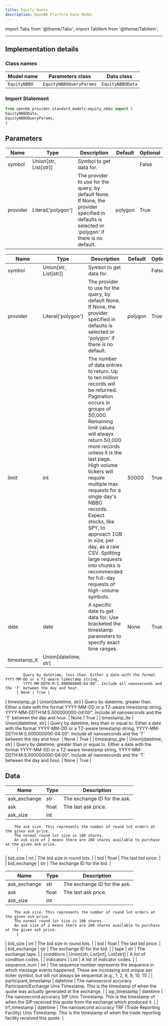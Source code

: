 ```yaml
---
title: Equity Quote
description: OpenBB Platform Data Model
---
```


<!-- markdownlint-disable MD012 MD031 MD033 -->

import Tabs from '@theme/Tabs';
import TabItem from '@theme/TabItem';

---

## Implementation details

### Class names

| Model name | Parameters class | Data class |
| ---------- | ---------------- | ---------- |
| `EquityNBBO` | `EquityNBBOQueryParams` | `EquityNBBOData` |

### Import Statement

```python
from openbb_provider.standard_models.equity_nbbo import (
EquityNBBOData,
EquityNBBOQueryParams,
)
```

## Parameters

<Tabs>
<TabItem value="standard" label="Standard">

| Name | Type | Description | Default | Optional |
| ---- | ---- | ----------- | ------- | -------- |
| symbol | Union[str, List[str]] | Symbol to get data for. |  | False |
| provider | Literal['polygon'] | The provider to use for the query, by default None. If None, the provider specified in defaults is selected or 'polygon' if there is no default. | polygon | True |
</TabItem>

<TabItem value='polygon' label='polygon'>

| Name | Type | Description | Default | Optional |
| ---- | ---- | ----------- | ------- | -------- |
| symbol | Union[str, List[str]] | Symbol to get data for. |  | False |
| provider | Literal['polygon'] | The provider to use for the query, by default None. If None, the provider specified in defaults is selected or 'polygon' if there is no default. | polygon | True |
| limit | int | The number of data entries to return. Up to ten million records will be returned. Pagination occurs in groups of 50,000. Remaining limit values will always return 50,000 more records unless it is the last page. High volume tickers will require multiple max requests for a single day's NBBO records. Expect stocks, like SPY, to approach 1GB in size, per day, as a raw CSV. Splitting large requests into chunks is recommended for full-day requests of high-volume symbols. | 50000 | True |
| date | date | A specific date to get data for. Use bracketed the timestamp parameters to specify exact time ranges. | None | True |
| timestamp_lt | Union[datetime, str] | 
            Query by datetime, less than. Either a date with the format YYYY-MM-DD or a TZ-aware timestamp string,
            YYYY-MM-DDTH:M:S.000000000-04:00". Include all nanoseconds and the 'T' between the day and hour.
         | None | True |
| timestamp_gt | Union[datetime, str] | 
            Query by datetime, greater than. Either a date with the format YYYY-MM-DD or a TZ-aware timestamp string,
            YYYY-MM-DDTH:M:S.000000000-04:00". Include all nanoseconds and the 'T' between the day and hour.
         | None | True |
| timestamp_lte | Union[datetime, str] | 
            Query by datetime, less than or equal to.
            Either a date with the format YYYY-MM-DD or a TZ-aware timestamp string,
            YYYY-MM-DDTH:M:S.000000000-04:00". Include all nanoseconds and the 'T' between the day and hour.
         | None | True |
| timestamp_gte | Union[datetime, str] | 
            Query by datetime, greater than or equal to.
            Either a date with the format YYYY-MM-DD or a TZ-aware timestamp string,
            YYYY-MM-DDTH:M:S.000000000-04:00". Include all nanoseconds and the 'T' between the day and hour.
         | None | True |
</TabItem>

</Tabs>

## Data

<Tabs>
<TabItem value="standard" label="Standard">

| Name | Type | Description |
| ---- | ---- | ----------- |
| ask_exchange | str | The exchange ID for the ask. |
| ask | float | The last ask price. |
| ask_size | int | 
        The ask size. This represents the number of round lot orders at the given ask price.
        The normal round lot size is 100 shares.
        An ask size of 2 means there are 200 shares available to purchase at the given ask price.
         |
| bid_size | int | The bid size in round lots. |
| bid | float | The last bid price. |
| bid_exchange | str | The exchange ID for the bid. |
</TabItem>

<TabItem value='polygon' label='polygon'>

| Name | Type | Description |
| ---- | ---- | ----------- |
| ask_exchange | str | The exchange ID for the ask. |
| ask | float | The last ask price. |
| ask_size | int | 
        The ask size. This represents the number of round lot orders at the given ask price.
        The normal round lot size is 100 shares.
        An ask size of 2 means there are 200 shares available to purchase at the given ask price.
         |
| bid_size | int | The bid size in round lots. |
| bid | float | The last bid price. |
| bid_exchange | str | The exchange ID for the bid. |
| tape | str | The exchange tape. |
| conditions | Union[str, List[int], List[str]] | A list of condition codes. |
| indicators | List | A list of indicator codes. |
| sequence_num | int | 
            The sequence number represents the sequence in which message events happened.
            These are increasing and unique per ticker symbol, but will not always be sequential
            (e.g., 1, 2, 6, 9, 10, 11)
         |
| participant_timestamp | datetime | 
            The nanosecond accuracy Participant/Exchange Unix Timestamp.
            This is the timestamp of when the quote was actually generated at the exchange.
         |
| sip_timestamp | datetime | 
            The nanosecond accuracy SIP Unix Timestamp.
            This is the timestamp of when the SIP received this quote from the exchange which produced it.
         |
| trf_timestamp | datetime | 
            The nanosecond accuracy TRF (Trade Reporting Facility) Unix Timestamp.
            This is the timestamp of when the trade reporting facility received this quote.
         |
</TabItem>

</Tabs>

